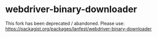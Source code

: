 # webdriver-binary-downloader

This fork has been deprecated / abandoned. Please use: https://packagist.org/packages/lanfest/webdriver-binary-downloader
